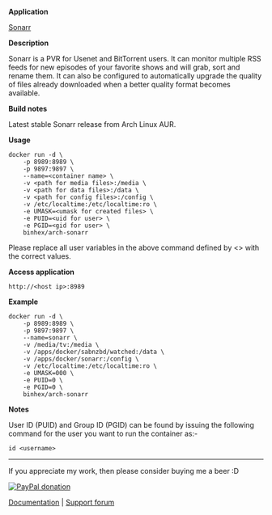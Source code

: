 **Application**

[Sonarr](https://sonarr.tv/)

**Description**

Sonarr is a PVR for Usenet and BitTorrent users. It can monitor multiple RSS feeds for new episodes of your favorite shows and will grab, sort and rename them. It can also be configured to automatically upgrade the quality of files already downloaded when a better quality format becomes available.

**Build notes**

Latest stable Sonarr release from Arch Linux AUR.

**Usage**
```
docker run -d \
    -p 8989:8989 \
    -p 9897:9897 \
    --name=<container name> \
    -v <path for media files>:/media \
    -v <path for data files>:/data \
    -v <path for config files>:/config \
    -v /etc/localtime:/etc/localtime:ro \
    -e UMASK=<umask for created files> \
    -e PUID=<uid for user> \
    -e PGID=<gid for user> \
    binhex/arch-sonarr
```

Please replace all user variables in the above command defined by <> with the correct values.

**Access application**

`http://<host ip>:8989`

**Example**
```
docker run -d \
    -p 8989:8989 \
    -p 9897:9897 \
    --name=sonarr \
    -v /media/tv:/media \
    -v /apps/docker/sabnzbd/watched:/data \
    -v /apps/docker/sonarr:/config \
    -v /etc/localtime:/etc/localtime:ro \
    -e UMASK=000 \
    -e PUID=0 \
    -e PGID=0 \
    binhex/arch-sonarr
```

**Notes**

User ID (PUID) and Group ID (PGID) can be found by issuing the following command for the user you want to run the container as:-

```
id <username>
```
___
If you appreciate my work, then please consider buying me a beer  :D

[![PayPal donation](https://www.paypal.com/en_US/i/btn/btn_donate_SM.gif)](https://www.paypal.com/cgi-bin/webscr?cmd=_s-xclick&hosted_button_id=MM5E27UX6AUU4)

[Documentation](https://github.com/binhex/documentation) | [Support forum](http://forums.unraid.net/index.php?topic=45848.0)